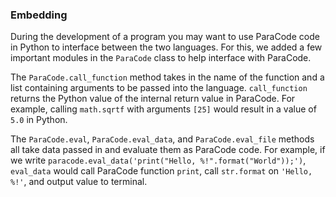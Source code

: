 ### Embedding

During the development of a program you may want
to use ParaCode code in Python to interface between the
two languages. For this, we added a few important modules
in the `ParaCode` class to help interface with ParaCode.

The `ParaCode.call_function` method takes in the name of the function
and a list containing arguments to be passed into the language.
`call_function` returns the Python value of the internal return
value in ParaCode. For example, calling `math.sqrtf` with arguments
`[25]` would result in a value of `5.0` in Python.

The `ParaCode.eval`, `ParaCode.eval_data`, and `ParaCode.eval_file` methods
all take data passed in and evaluate them as ParaCode code. For example,
if we write `paracode.eval_data('print("Hello, %!".format("World"));')`,
`eval_data` would call ParaCode function `print`, call `str.format` on
`'Hello, %!'`, and output value to terminal.